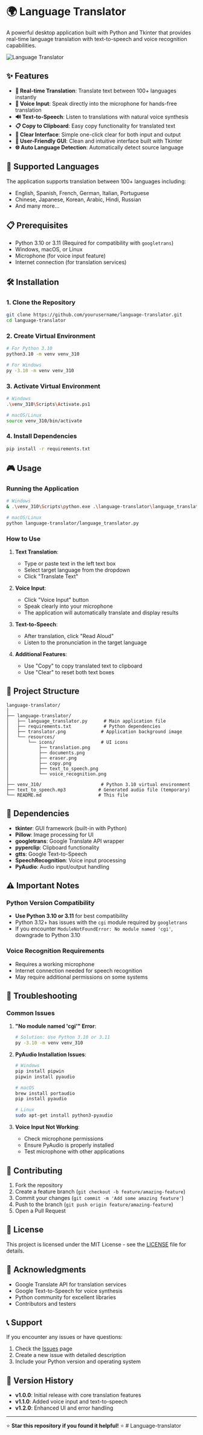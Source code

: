# 🌍 Language Translator

A powerful desktop application built with Python and Tkinter that provides real-time language translation with text-to-speech and voice recognition capabilities.

![Language Translator](translator.png)

## ✨ Features

- **🔄 Real-time Translation**: Translate text between 100+ languages instantly
- **🎤 Voice Input**: Speak directly into the microphone for hands-free translation
- **🔊 Text-to-Speech**: Listen to translations with natural voice synthesis
- **📋 Copy to Clipboard**: Easy copy functionality for translated text
- **🧹 Clear Interface**: Simple one-click clear for both input and output
- **🎨 User-Friendly GUI**: Clean and intuitive interface built with Tkinter
- **🌐 Auto Language Detection**: Automatically detect source language

## 🚀 Supported Languages

The application supports translation between 100+ languages including:
- English, Spanish, French, German, Italian, Portuguese
- Chinese, Japanese, Korean, Arabic, Hindi, Russian
- And many more...

## 📋 Prerequisites

- Python 3.10 or 3.11 (Required for compatibility with `googletrans`)
- Windows, macOS, or Linux
- Microphone (for voice input feature)
- Internet connection (for translation services)

## 🛠️ Installation

### 1. Clone the Repository
```bash
git clone https://github.com/yourusername/language-translator.git
cd language-translator
```

### 2. Create Virtual Environment
```bash
# For Python 3.10
python3.10 -m venv venv_310

# For Windows
py -3.10 -m venv venv_310
```

### 3. Activate Virtual Environment
```bash
# Windows
.\venv_310\Scripts\Activate.ps1

# macOS/Linux
source venv_310/bin/activate
```

### 4. Install Dependencies
```bash
pip install -r requirements.txt
```

## 🎮 Usage

### Running the Application
```bash
# Windows
& .\venv_310\Scripts\python.exe .\language-translator\language_translator.py

# macOS/Linux
python language-translator/language_translator.py
```

### How to Use

1. **Text Translation**:
   - Type or paste text in the left text box
   - Select target language from the dropdown
   - Click "Translate Text"

2. **Voice Input**:
   - Click "Voice Input" button
   - Speak clearly into your microphone
   - The application will automatically translate and display results

3. **Text-to-Speech**:
   - After translation, click "Read Aloud"
   - Listen to the pronunciation in the target language

4. **Additional Features**:
   - Use "Copy" to copy translated text to clipboard
   - Use "Clear" to reset both text boxes

## 📁 Project Structure

```
language-translator/
│
├── language-translator/
│   ├── language_translator.py      # Main application file
│   ├── requirements.txt            # Python dependencies
│   ├── translator.png             # Application background image
│   └── resources/
│       └── icons/                 # UI icons
│           ├── translation.png
│           ├── documents.png
│           ├── eraser.png
│           ├── copy.png
│           ├── text_to_speech.png
│           └── voice_recognition.png
│
├── venv_310/                      # Python 3.10 virtual environment
├── text_to_speech.mp3            # Generated audio file (temporary)
└── README.md                     # This file
```

## 🔧 Dependencies

- **tkinter**: GUI framework (built-in with Python)
- **Pillow**: Image processing for UI
- **googletrans**: Google Translate API wrapper
- **pyperclip**: Clipboard functionality
- **gtts**: Google Text-to-Speech
- **SpeechRecognition**: Voice input processing
- **PyAudio**: Audio input/output handling

## ⚠️ Important Notes

### Python Version Compatibility
- **Use Python 3.10 or 3.11** for best compatibility
- Python 3.12+ has issues with the `cgi` module required by `googletrans`
- If you encounter `ModuleNotFoundError: No module named 'cgi'`, downgrade to Python 3.10

### Voice Recognition Requirements
- Requires a working microphone
- Internet connection needed for speech recognition
- May require additional permissions on some systems

## 🐛 Troubleshooting

### Common Issues

1. **"No module named 'cgi'" Error**:
   ```bash
   # Solution: Use Python 3.10 or 3.11
   py -3.10 -m venv venv_310
   ```

2. **PyAudio Installation Issues**:
   ```bash
   # Windows
   pip install pipwin
   pipwin install pyaudio
   
   # macOS
   brew install portaudio
   pip install pyaudio
   
   # Linux
   sudo apt-get install python3-pyaudio
   ```

3. **Voice Input Not Working**:
   - Check microphone permissions
   - Ensure PyAudio is properly installed
   - Test microphone with other applications

## 🤝 Contributing

1. Fork the repository
2. Create a feature branch (`git checkout -b feature/amazing-feature`)
3. Commit your changes (`git commit -m 'Add some amazing feature'`)
4. Push to the branch (`git push origin feature/amazing-feature`)
5. Open a Pull Request

## 📝 License

This project is licensed under the MIT License - see the [LICENSE](LICENSE) file for details.

## 🙏 Acknowledgments

- Google Translate API for translation services
- Google Text-to-Speech for voice synthesis
- Python community for excellent libraries
- Contributors and testers

## 📞 Support

If you encounter any issues or have questions:
1. Check the [Issues](https://github.com/yourusername/language-translator/issues) page
2. Create a new issue with detailed description
3. Include your Python version and operating system

## 🔄 Version History

- **v1.0.0**: Initial release with core translation features
- **v1.1.0**: Added voice input and text-to-speech
- **v1.2.0**: Enhanced UI and error handling

---

⭐ **Star this repository if you found it helpful!** ⭐
#   L a n g u a g e - t r a n s l a t o r 
 
 
